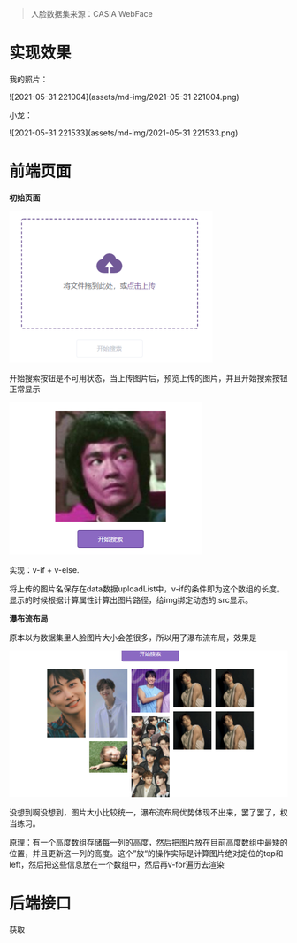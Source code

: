 > 人脸数据集来源：CASIA WebFace

# 实现效果

我的照片：

![2021-05-31 221004](assets/md-img/2021-05-31 221004.png)

小龙：

![2021-05-31 221533](assets/md-img/2021-05-31 221533.png)

# 前端页面

**初始页面**

<img src="assets/md-img/image-20210531223527198.png" alt="image-20210531223527198" style="zoom: 80%;" />

开始搜索按钮是不可用状态，当上传图片后，预览上传的图片，并且开始搜索按钮正常显示

<img src="assets/md-img/image-20210531223653713.png" alt="image-20210531223653713" style="zoom:80%;" />

实现：v-if + v-else.

将上传的图片名保存在data数据uploadList中，v-if的条件即为这个数组的长度。显示的时候根据计算属性计算出图片路径，给img绑定动态的:src显示。

**瀑布流布局**

原本以为数据集里人脸图片大小会差很多，所以用了瀑布流布局，效果是

![image-20210531224247480](assets/md-img/image-20210531224247480.png)

没想到啊没想到，图片大小比较统一，瀑布流布局优势体现不出来，罢了罢了，权当练习。

原理：有一个高度数组存储每一列的高度，然后把图片放在目前高度数组中最矮的位置，并且更新这一列的高度。这个”放“的操作实际是计算图片绝对定位的top和left，然后把这些信息放在一个数组中，然后再v-for遍历去渲染



# 后端接口

获取
